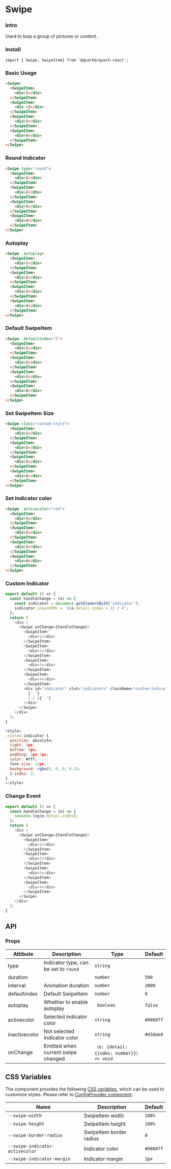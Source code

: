 # Swipe

### Intro

Used to loop a group of pictures or content.

### Install

```tsx
import { Swipe, SwipeItem} from '@quarkd/quark-react';
```

### Basic Usage
```html
<Swipe>
  <SwipeItem>
    <div>1</div>
  </SwipeItem>
  <SwipeItem>
    <div >2</div>
  </SwipeItem>
  <SwipeItem>
    <div>3</div>
  </SwipeItem>
  <SwipeItem>
    <div>4</div>
  </SwipeItem>
</Swipe>
```

### Round Indicator
```html
<Swipe type="round">
  <SwipeItem>
    <div>1</div>
  </SwipeItem>
  <SwipeItem>
    <div>2</div>
  </SwipeItem>
  <SwipeItem>
    <div>3</div>
  </SwipeItem>
  <SwipeItem>
    <div>4</div>
  </SwipeItem>
</Swipe>
```
### Autoplay
```html
<Swipe  autoplay>
  <SwipeItem>
    <div>1</div>
  </SwipeItem>
  <SwipeItem>
    <div>2</div>
  </SwipeItem>
  <SwipeItem>
    <div>3</div>
  </SwipeItem>
  <SwipeItem>
    <div>4</div>
  </SwipeItem>
</Swipe>
```

### Default SwipeItem
```html
<Swipe  defaultindex="2">
  <SwipeItem>
    <div>1</div>
  </SwipeItem>
  <SwipeItem>
    <div>2</div>
  </SwipeItem>
  <SwipeItem>
    <div>3</div>
  </SwipeItem>
  <SwipeItem>
    <div>4</div>
  </SwipeItem>
</Swipe>
```

### Set SwipeItem Size
```html
<Swipe class="custom-style">
  <SwipeItem>
    <div>1</div>
  </SwipeItem>
  <SwipeItem>
    <div>2</div>
  </SwipeItem>
  <SwipeItem>
    <div>3</div>
  </SwipeItem>
  <SwipeItem>
    <div>4</div>
  </SwipeItem>
</Swipe>
```

### Set Indicator color
```html
<Swipe  activecolor="red">
  <SwipeItem>
    <div>1</div>
  </SwipeItem>
  <SwipeItem>
    <div>2</div>
  </SwipeItem>
  <SwipeItem>
    <div>3</div>
  </SwipeItem>
  <SwipeItem>
    <div>4</div>
  </SwipeItem>
</Swipe>
```

### Custom Indicator
```js
export default () => {
  const handleChange = (e) => {
    const indicator = document.getElementById('indicator');
    indicator.innerHTML = `${e.detail.index + 1} / 4`;
  };
  return (
    <div >
      <Swipe onChange={handleChange}>
        <SwipeItem>
          <div>1</div>
        </SwipeItem>
        <SwipeItem>
          <div>2</div>
        </SwipeItem>
        <SwipeItem>
          <div>3</div>
        </SwipeItem>
        <SwipeItem>
          <div>4</div>
        </SwipeItem>
        <div id="indicator" slot="indicators" className="custom-indicator">
          {' '}
          1 / 4{' '}
        </div>
      </Swipe>
    </div>
  );
}

<style>
.custom-indicator {
  position: absolute;
  right: 5px;
  bottom: 5px;
  padding: 2px 5px;
  color: #fff;
  font-size: 12px;
  background: rgba(0, 0, 0, 0.1);
  z-index: 2;
}
</style>
```
### Change Event
```js
export default () => {
  const handleChange = (e) => {
    console.log(e.detail.index);
  };
  return (
    <div >
      <Swipe onChange={handleChange}>
        <SwipeItem>
          <div>1</div>
        </SwipeItem>
        <SwipeItem>
          <div>2</div>
        </SwipeItem>
        <SwipeItem>
          <div>3</div>
        </SwipeItem>
        <SwipeItem>
          <div>4</div>
        </SwipeItem>
      </Swipe>
    </div>
  );
}
```

## API

### Props

| Attibute     | Description                      | Type   | Default          |
|--------------|----------------------------------|--------|------------------|
| type         | Indicator type, can be set to `round` | `string` |  |
| duration     | |  `number` | `500` |
| interval     | Animation duration | `number ` | `3000` |
| defaultindex | Default SwipeItem | `number `  | `0` |
| autoplay     | Whether to enable autoplay |` boolean` | `false`  |
| activecolor  | Selected indicator color | `string`  |  `#0088ff`  |
| inactivecolor | Not selected indicator color | `string` |  `#d3dae0` |
| onChange      |  Emitted when current swipe changed | `（e: {detail:{index: number}}）=> void`    |

## CSS Variables

The component provides the following [CSS variables](https://developer.mozilla.org/zh-CN/docs/Web/CSS/Using_CSS_custom_properties), which can be used to customize styles. Please refer to [ConfigProvider component](#/zh-CN/guide/theme).

| Name                     | Description                         | Default    |
| ------------------------ | ----------------------------------- | ---------- |
| `--swipe-width`          | SwipeItem width                     |  `100%`    |
| `--swipe-height`         | SwipeItem height                    |  `100%`    |
| `--swipe-border-radius`  | SwipeItem border radius             |  `0`       |
| `--swipe-indicator-activecolor` | Indicator color              |  `#0088ff` |
| `--swipe-indicator-margin` | Indicator margin                  |  `2px`     |